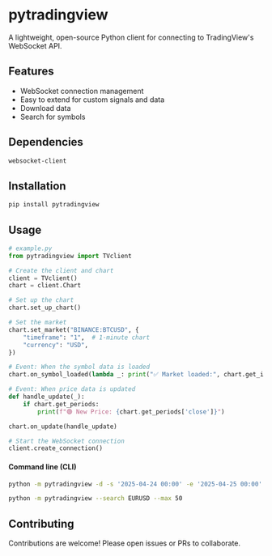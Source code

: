 # pytradingview

A lightweight, open-source Python client for connecting to TradingView's WebSocket API.

## Features

- WebSocket connection management
- Easy to extend for custom signals and data
- Download data
- Search for symbols

## Dependencies
```bash
websocket-client
```

## Installation

```bash
pip install pytradingview
```

## Usage
```python
# example.py
from pytradingview import TVclient

# Create the client and chart
client = TVclient()
chart = client.Chart

# Set up the chart
chart.set_up_chart()

# Set the market
chart.set_market("BINANCE:BTCUSD", {
    "timeframe": "1",  # 1-minute chart
    "currency": "USD",
})

# Event: When the symbol data is loaded
chart.on_symbol_loaded(lambda _: print("✅ Market loaded:", chart.get_infos['description']))

# Event: When price data is updated
def handle_update(_):
    if chart.get_periods:
        print(f"🟢 New Price: {chart.get_periods['close']}")

chart.on_update(handle_update)

# Start the WebSocket connection
client.create_connection()
```

#### Command line (CLI)
```bash
python -m pytradingview -d -s '2025-04-24 00:00' -e '2025-04-25 00:00' -p 'FX:EURUSD' 
```
```bash
python -m pytradingview --search EURUSD --max 50
```

## Contributing

Contributions are welcome! Please open issues or PRs to collaborate.
